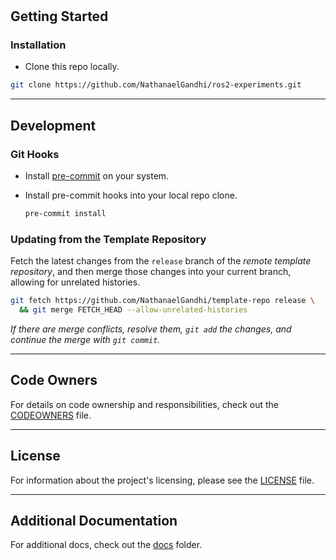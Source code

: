 # <!-- <Repository name> -->

<!-- <About/description> -->

## Getting Started

<!-- ### Prerequisites -->

### Installation

- Clone this repo locally.

```sh
git clone https://github.com/NathanaelGandhi/ros2-experiments.git
```

<!-- ### Usage -->

---

## Development

### Git Hooks

- Install [pre-commit](https://pre-commit.com/#install) on your system.

- Install pre-commit hooks into your local repo clone.

  ```sh
  pre-commit install
  ```

<!-- ### Release Management -->

<!-- This repository does not follow a release branching strategy. -->
<!-- "This repository follows a release branching strategy that publishes stable versions to the `release` branch." -->
<!-- This repository follows a release branching strategy that starts with `release-candidate` and publishes stable versions to `release`. -->
<!-- This repository follows a release branching strategy that begins with `release-beta`, progresses to `release-candidate`, and publishes stable versions to `release`. -->

<!-- This repository automatically creates releases from corresponding release branches. See [release_workflows.md](docs/release_workflows.md). -->

### Updating from the Template Repository

Fetch the latest changes from the `release` branch of the _remote template repository_, and then merge those changes into your current branch, allowing for unrelated histories.

```sh
git fetch https://github.com/NathanaelGandhi/template-repo release \
  && git merge FETCH_HEAD --allow-unrelated-histories
```

_If there are merge conflicts, resolve them, `git add` the changes, and continue the merge with `git commit`._

---

## Code Owners

For details on code ownership and responsibilities, check out the [CODEOWNERS](docs/CODEOWNERS) file.

---

## License

For information about the project's licensing, please see the [LICENSE](LICENSE) file.

---

## Additional Documentation

For additional docs, check out the [docs](docs/) folder.
